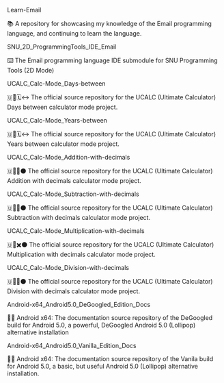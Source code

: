
Learn-Email

📚️ A repository for showcasing my knowledge of the Email programming language, and continuing to learn the language. 

SNU_2D_ProgrammingTools_IDE_Email

⌨️ The Email programming language IDE submodule for SNU Programming Tools (2D Mode)

UCALC_Calc-Mode_Days-between

🇺🧮️🗓️↔️ The official source repository for the UCALC (Ultimate Calculator) Days between calculator mode project. 

UCALC_Calc-Mode_Years-between

🇺🧮️🗓️↔️ The official source repository for the UCALC (Ultimate Calculator) Years between calculator mode project. 

UCALC_Calc-Mode_Addition-with-decimals

🇺🧮️➕️⚫️ The official source repository for the UCALC (Ultimate Calculator) Addition with decimals calculator mode project. 

UCALC_Calc-Mode_Subtraction-with-decimals

🇺🧮️➖️⚫️ The official source repository for the UCALC (Ultimate Calculator) Subtraction with decimals calculator mode project. 

UCALC_Calc-Mode_Multiplication-with-decimals

🇺🧮️✖️⚫️ The official source repository for the UCALC (Ultimate Calculator) Multiplication with decimals calculator mode project. 

UCALC_Calc-Mode_Division-with-decimals

🇺🧮️➗️⚫️ The official source repository for the UCALC (Ultimate Calculator) Division with decimals calculator mode project. 

Android-x64_Android5.0_DeGoogled_Edition_Docs

🤖️📖️ Android x64: The documentation source repository of the DeGoogled build for Android 5.0, a powerful, DeGoogled Android 5.0 (Lollipop) alternative installation

Android-x64_Android5.0_Vanilla_Edition_Docs

🤖️📖️ Android x64: The documentation source repository of the Vanila build for Android 5.0, a basic, but useful Android 5.0 (Lollipop) alternative installation.

